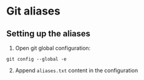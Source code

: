 # Git aliases
## Setting up the aliases
1. Open git global configuration:
```
git config --global -e
```

2. Append `aliases.txt` content in the configuration